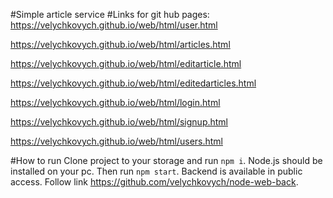 #Simple article service
#Links for git hub pages:
https://velychkovych.github.io/web/html/user.html

https://velychkovych.github.io/web/html/articles.html

https://velychkovych.github.io/web/html/editarticle.html

https://velychkovych.github.io/web/html/editedarticles.html

https://velychkovych.github.io/web/html/login.html

https://velychkovych.github.io/web/html/signup.html

https://velychkovych.github.io/web/html/users.html

#How to run
Clone project to your storage and run `npm i`. Node.js should be installed on your pc.
Then run `npm start`. Backend is available in public access. Follow link https://github.com/velychkovych/node-web-back.
